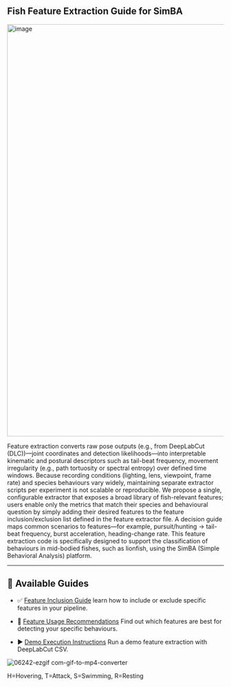 

## Fish Feature Extraction Guide for SimBA
<img width="960" alt="image" src="https://github.com/user-attachments/assets/e4abd305-e54e-4c5c-8bc6-e44844e09846" />

Feature extraction converts raw pose outputs (e.g., from DeepLabCut (DLC))—joint coordinates and detection likelihoods—into interpretable kinematic and postural descriptors such as tail-beat frequency, movement irregularity (e.g., path tortuosity or spectral entropy) over defined time windows. Because recording conditions (lighting, lens, viewpoint, frame rate) and species behaviours vary widely, maintaining separate extractor scripts per experiment is not scalable or reproducible. We propose a single, configurable extractor that exposes a broad library of fish-relevant features; users enable only the metrics that match their species and behavioural question by simply adding their desired features to the feature inclusion/exclusion list defined in the feature extractor file. A decision guide maps common scenarios to features—for example, pursuit/hunting → tail-beat frequency, burst acceleration, heading-change rate.
This feature extraction code is specifically designed to support the classification of behaviours in mid-bodied fishes, such as lionfish, using the SimBA (Simple Behavioral Analysis) platform.

---

## 📖 Available Guides

- ✅ [Feature Inclusion Guide](Lionfish_feature_extraction_code/feature_inclusion_guide.md)
  learn how to include or exclude specific features in your pipeline.
- 🎯 [Feature Usage Recommendations](https://github.com/amirrezakhod/Fish-simba-features/blob/main/Lionfish_feature_extraction_code/Feature%20Usage%20Guide.md)
 Find out which features are best for detecting your specific behaviours.

- ▶️ [Demo Execution Instructions](Lionfish_feature_extraction_code/Demo_run_instructions.md)
  Run a demo feature extraction with DeepLabCut CSV.
  


![06242-ezgif com-gif-to-mp4-converter](https://github.com/user-attachments/assets/29496d29-b716-4d4d-bf5a-27abfd7d3932)



H=Hovering, T=Attack, S=Swimming, R=Resting

